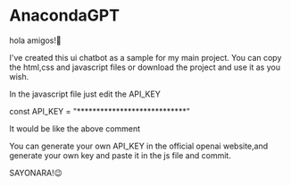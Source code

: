 # AnacondaGPT

hola amigos!🤙

I've created this ui chatbot as a sample for my main project.
You can copy the html,css and javascript files or download the project and use it as you wish.

In the javascript file just edit the API_KEY

const API_KEY = "****************************"

It would be like the above comment

You can generate your own API_KEY in the official openai website,and generate your own key and paste it in the js file and commit.

SAYONARA!😉
